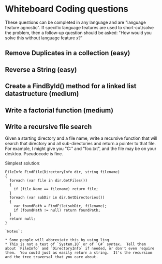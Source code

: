 # Whiteboard Coding questions
These questions can be completed in any language and are "language feature agnostic".  If specific language features are used to short-cut/solve the problem, then a follow-up question should be asked: "How would you solve this without language feature _x_?"

## Remove Duplicates in a collection (easy)


## Reverse a String (easy)


## Create a FindById() method for a linked list datastructure (medium)


## Write a factorial function (medium)

## Write a recursive file search

Given a starting directory and a file name, write a recursive function that will search that directory and all sub-directories and return a pointer to that file.  For example, I might give you "C:\" and "foo.txt", and the file may be on your desktop.  Pseudocode is fine.

Simplest solution:

````
FileInfo FindFile(DirectoryInfo dir, string filename)
{
  foreach (var file in dir.GetFiles())
  {
    if (file.Name == filename) return file;
  }
  foreach (var subDir in dir.GetDirectories())
  {
    var foundPath = FindFile(subDir, filename);
    if (foundPath != null) return foundPath;
  }
  return null;
}
````

    `Notes`:

    * Some people will abbreviate this by using linq.
    * This is not a test of `System.IO` or of `C#` syntax.  Tell them about `FileInfo` and `DirectoryInfo` if needed, or don't even require them.  You could just as easily return a string.  It's the recursion and the tree traversal that you care about.